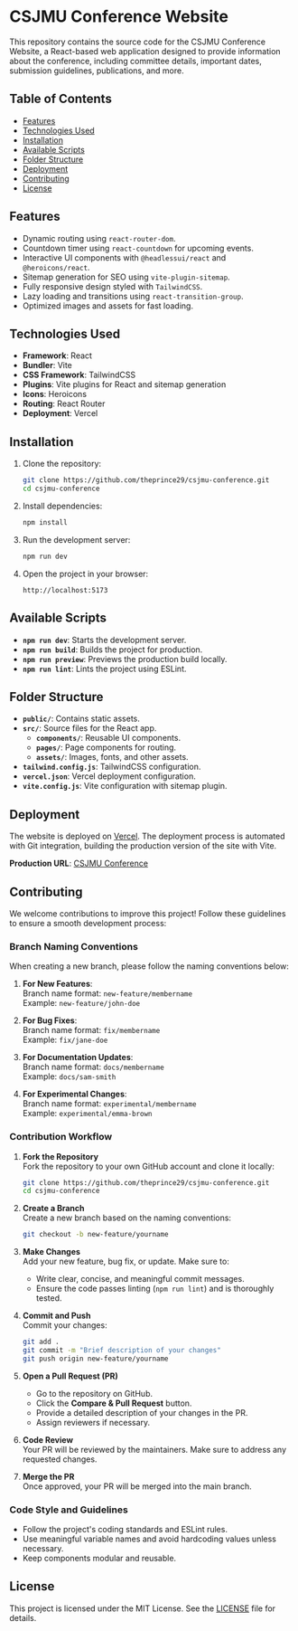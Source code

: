 # CSJMU Conference Website

This repository contains the source code for the CSJMU Conference Website, a React-based web application designed to provide information about the conference, including committee details, important dates, submission guidelines, publications, and more.

## Table of Contents
- [Features](#features)
- [Technologies Used](#technologies-used)
- [Installation](#installation)
- [Available Scripts](#available-scripts)
- [Folder Structure](#folder-structure)
- [Deployment](#deployment)
- [Contributing](#contributing)
- [License](#license)

## Features
- Dynamic routing using `react-router-dom`.
- Countdown timer using `react-countdown` for upcoming events.
- Interactive UI components with `@headlessui/react` and `@heroicons/react`.
- Sitemap generation for SEO using `vite-plugin-sitemap`.
- Fully responsive design styled with `TailwindCSS`.
- Lazy loading and transitions using `react-transition-group`.
- Optimized images and assets for fast loading.

## Technologies Used
- **Framework**: React
- **Bundler**: Vite
- **CSS Framework**: TailwindCSS
- **Plugins**: Vite plugins for React and sitemap generation
- **Icons**: Heroicons
- **Routing**: React Router
- **Deployment**: Vercel

## Installation

1. Clone the repository:
   ```bash
   git clone https://github.com/theprince29/csjmu-conference.git
   cd csjmu-conference
   ```

2. Install dependencies:
   ```bash
   npm install
   ```

3. Run the development server:
   ```bash
   npm run dev
   ```

4. Open the project in your browser:
   ```
   http://localhost:5173
   ```

## Available Scripts

- **`npm run dev`**: Starts the development server.
- **`npm run build`**: Builds the project for production.
- **`npm run preview`**: Previews the production build locally.
- **`npm run lint`**: Lints the project using ESLint.

## Folder Structure
- **`public/`**: Contains static assets.
- **`src/`**: Source files for the React app.
  - **`components/`**: Reusable UI components.
  - **`pages/`**: Page components for routing.
  - **`assets/`**: Images, fonts, and other assets.
- **`tailwind.config.js`**: TailwindCSS configuration.
- **`vercel.json`**: Vercel deployment configuration.
- **`vite.config.js`**: Vite configuration with sitemap plugin.

## Deployment

The website is deployed on [Vercel](https://vercel.com). The deployment process is automated with Git integration, building the production version of the site with Vite.

**Production URL**: [CSJMU Conference](https://csjmu-conference.vercel.app)

## Contributing

We welcome contributions to improve this project! Follow these guidelines to ensure a smooth development process:

### Branch Naming Conventions
When creating a new branch, please follow the naming conventions below:

1. **For New Features**:  
   Branch name format: `new-feature/membername`  
   Example: `new-feature/john-doe`

2. **For Bug Fixes**:  
   Branch name format: `fix/membername`  
   Example: `fix/jane-doe`

3. **For Documentation Updates**:  
   Branch name format: `docs/membername`  
   Example: `docs/sam-smith`

4. **For Experimental Changes**:  
   Branch name format: `experimental/membername`  
   Example: `experimental/emma-brown`

### Contribution Workflow

1. **Fork the Repository**  
   Fork the repository to your own GitHub account and clone it locally:
   ```bash
   git clone https://github.com/theprince29/csjmu-conference.git
   cd csjmu-conference
   ```

2. **Create a Branch**  
   Create a new branch based on the naming conventions:
   ```bash
   git checkout -b new-feature/yourname
   ```

3. **Make Changes**  
   Add your new feature, bug fix, or update. Make sure to:
   - Write clear, concise, and meaningful commit messages.
   - Ensure the code passes linting (`npm run lint`) and is thoroughly tested.

4. **Commit and Push**  
   Commit your changes:
   ```bash
   git add .
   git commit -m "Brief description of your changes"
   git push origin new-feature/yourname
   ```

5. **Open a Pull Request (PR)**  
   - Go to the repository on GitHub.
   - Click the **Compare & Pull Request** button.
   - Provide a detailed description of your changes in the PR.
   - Assign reviewers if necessary.

6. **Code Review**  
   Your PR will be reviewed by the maintainers. Make sure to address any requested changes.

7. **Merge the PR**  
   Once approved, your PR will be merged into the main branch. 

### Code Style and Guidelines
- Follow the project's coding standards and ESLint rules.
- Use meaningful variable names and avoid hardcoding values unless necessary.
- Keep components modular and reusable.


## License

This project is licensed under the MIT License. See the [LICENSE](LICENSE) file for details.


